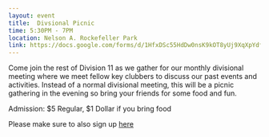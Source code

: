```yaml
---
layout: event
title:  Divsional Picnic
time: 5:30PM - 7PM
location: Nelson A. Rockefeller Park
link: https://docs.google.com/forms/d/1HfxDSc55HdDw0nsK9kOT8yUj9XqXpYdfLlJfhZl012Y/viewform
---
```

Come join the rest of Division 11 as we gather for our monthly divisional meeting where we meet fellow key clubbers to discuss our past events and activities.  Instead of a normal divisional meeting, this will be a picnic gathering in the evening so bring your friends for some food and fun.

Admission: $5 Regular, $1 Dollar if you bring food

Please make sure to also sign up [here](https://docs.google.com/forms/d/1HfxDSc55HdDw0nsK9kOT8yUj9XqXpYdfLlJfhZl012Y/viewform)